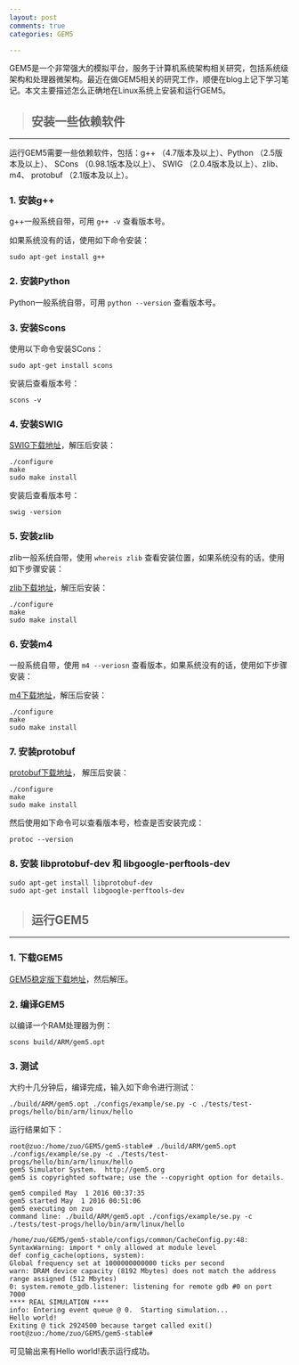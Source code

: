 ```yaml
---
layout: post
comments: true
categories: GEM5

---
```


GEM5是一个非常强大的模拟平台，服务于计算机系统架构相关研究，包括系统级架构和处理器微架构。最近在做GEM5相关的研究工作，顺便在blog上记下学习笔记。本文主要描述怎么正确地在Linux系统上安装和运行GEM5。

> ## 安装一些依赖软件

---

运行GEM5需要一些依赖软件，包括：g++ （4.7版本及以上）、Python （2.5版本及以上）、 SCons （0.98.1版本及以上）、 SWIG （2.0.4版本及以上）、zlib、m4、 protobuf （2.1版本及以上）。

### 1. 安装g++

g++一般系统自带，可用 `g++ -v` 查看版本号。

如果系统没有的话，使用如下命令安装：

    sudo apt-get install g++

### 2. 安装Python

Python一般系统自带，可用 `python --version` 查看版本号。

### 3. 安装Scons

使用以下命令安装SCons：
       
    sudo apt-get install scons
     
安装后查看版本号：

    scons -v

### 4. 安装SWIG

 [SWIG下载地址](http://swig.org/)，解压后安装：

    ./configure   
    make    
    sudo make install   
        
安装后查看版本号：

    swig -version
        
### 5. 安装zlib
zlib一般系统自带，使用 `whereis zlib` 查看安装位置，如果系统没有的话，使用如下步骤安装：

 [zlib下载地址](http://www.zlib.net/)，解压后安装：

    ./configure   
    make    
    sudo make install   
        
### 6. 安装m4

一般系统自带，使用 `m4 --veriosn` 查看版本，如果系统没有的话，使用如下步骤安装：

 [m4下载地址](http://www.gnu.org/software/m4/m4.html)，解压后安装：

    ./configure   
    make    
    sudo make install  

### 7. 安装protobuf

 [protobuf下载地址](https://github.com/google/protobuf)， 解压后安装：

    ./configure   
    make    
    sudo make install  
        
然后使用如下命令可以查看版本号，检查是否安装完成：

    protoc --version 

### 8. 安装 libprotobuf-dev 和 libgoogle-perftools-dev

    sudo apt-get install libprotobuf-dev    
    sudo apt-get install libgoogle-perftools-dev   


> ## 运行GEM5

---

### 1. 下载GEM5

 [GEM5稳定版下载地址](http://repo.gem5.org/gem5-stable)，然后解压。

### 2. 编译GEM5

以编译一个RAM处理器为例：

    scons build/ARM/gem5.opt
        
### 3. 测试

大约十几分钟后，编译完成，输入如下命令进行测试：

    ./build/ARM/gem5.opt ./configs/example/se.py -c ./tests/test-progs/hello/bin/arm/linux/hello
        
运行结果如下：
        
    root@zuo:/home/zuo/GEM5/gem5-stable# ./build/ARM/gem5.opt ./configs/example/se.py -c ./tests/test-progs/hello/bin/arm/linux/hello
    gem5 Simulator System.  http://gem5.org
    gem5 is copyrighted software; use the --copyright option for details.

    gem5 compiled May  1 2016 00:37:35
    gem5 started May  1 2016 00:51:06
    gem5 executing on zuo
    command line: ./build/ARM/gem5.opt ./configs/example/se.py -c ./tests/test-progs/hello/bin/arm/linux/hello

    /home/zuo/GEM5/gem5-stable/configs/common/CacheConfig.py:48: SyntaxWarning: import * only allowed at module level
    def config_cache(options, system):
    Global frequency set at 1000000000000 ticks per second
    warn: DRAM device capacity (8192 Mbytes) does not match the address range assigned (512 Mbytes)
    0: system.remote_gdb.listener: listening for remote gdb #0 on port 7000
    **** REAL SIMULATION ****
    info: Entering event queue @ 0.  Starting simulation...
    Hello world!
    Exiting @ tick 2924500 because target called exit()
    root@zuo:/home/zuo/GEM5/gem5-stable# 

可见输出来有Hello world!表示运行成功。

        


